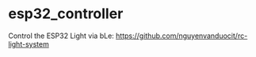 # esp32_controller

Control the ESP32 Light via bLe: https://github.com/nguyenvanduocit/rc-light-system
